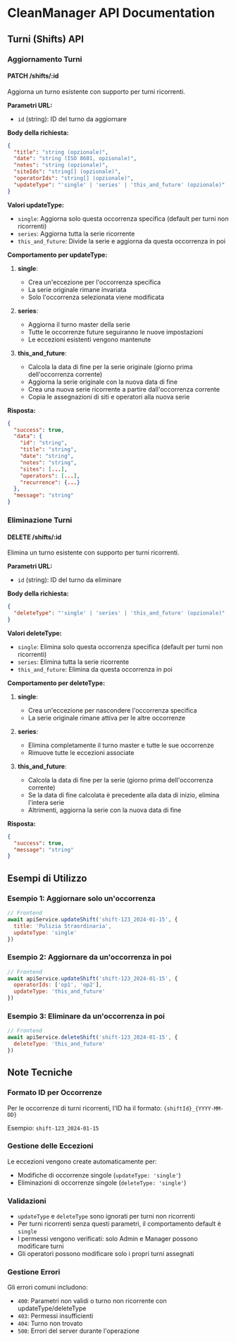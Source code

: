 # CleanManager API Documentation

## Turni (Shifts) API

### Aggiornamento Turni

#### PATCH /shifts/:id

Aggiorna un turno esistente con supporto per turni ricorrenti.

**Parametri URL:**
- `id` (string): ID del turno da aggiornare

**Body della richiesta:**
```json
{
  "title": "string (opzionale)",
  "date": "string (ISO 8601, opzionale)",
  "notes": "string (opzionale)",
  "siteIds": "string[] (opzionale)",
  "operatorIds": "string[] (opzionale)",
  "updateType": "'single' | 'series' | 'this_and_future' (opzionale)"
}
```

**Valori updateType:**
- `single`: Aggiorna solo questa occorrenza specifica (default per turni non ricorrenti)
- `series`: Aggiorna tutta la serie ricorrente
- `this_and_future`: Divide la serie e aggiorna da questa occorrenza in poi

**Comportamento per updateType:**

1. **single**: 
   - Crea un'eccezione per l'occorrenza specifica
   - La serie originale rimane invariata
   - Solo l'occorrenza selezionata viene modificata

2. **series**:
   - Aggiorna il turno master della serie
   - Tutte le occorrenze future seguiranno le nuove impostazioni
   - Le eccezioni esistenti vengono mantenute

3. **this_and_future**:
   - Calcola la data di fine per la serie originale (giorno prima dell'occorrenza corrente)
   - Aggiorna la serie originale con la nuova data di fine
   - Crea una nuova serie ricorrente a partire dall'occorrenza corrente
   - Copia le assegnazioni di siti e operatori alla nuova serie

**Risposta:**
```json
{
  "success": true,
  "data": {
    "id": "string",
    "title": "string",
    "date": "string",
    "notes": "string",
    "sites": [...],
    "operators": [...],
    "recurrence": {...}
  },
  "message": "string"
}
```

### Eliminazione Turni

#### DELETE /shifts/:id

Elimina un turno esistente con supporto per turni ricorrenti.

**Parametri URL:**
- `id` (string): ID del turno da eliminare

**Body della richiesta:**
```json
{
  "deleteType": "'single' | 'series' | 'this_and_future' (opzionale)"
}
```

**Valori deleteType:**
- `single`: Elimina solo questa occorrenza specifica (default per turni non ricorrenti)
- `series`: Elimina tutta la serie ricorrente
- `this_and_future`: Elimina da questa occorrenza in poi

**Comportamento per deleteType:**

1. **single**: 
   - Crea un'eccezione per nascondere l'occorrenza specifica
   - La serie originale rimane attiva per le altre occorrenze

2. **series**:
   - Elimina completamente il turno master e tutte le sue occorrenze
   - Rimuove tutte le eccezioni associate

3. **this_and_future**:
   - Calcola la data di fine per la serie (giorno prima dell'occorrenza corrente)
   - Se la data di fine calcolata è precedente alla data di inizio, elimina l'intera serie
   - Altrimenti, aggiorna la serie con la nuova data di fine

**Risposta:**
```json
{
  "success": true,
  "message": "string"
}
```

## Esempi di Utilizzo

### Esempio 1: Aggiornare solo un'occorrenza
```javascript
// Frontend
await apiService.updateShift('shift-123_2024-01-15', {
  title: 'Pulizia Straordinaria',
  updateType: 'single'
})
```

### Esempio 2: Aggiornare da un'occorrenza in poi
```javascript
// Frontend
await apiService.updateShift('shift-123_2024-01-15', {
  operatorIds: ['op1', 'op2'],
  updateType: 'this_and_future'
})
```

### Esempio 3: Eliminare da un'occorrenza in poi
```javascript
// Frontend
await apiService.deleteShift('shift-123_2024-01-15', {
  deleteType: 'this_and_future'
})
```

## Note Tecniche

### Formato ID per Occorrenze
Per le occorrenze di turni ricorrenti, l'ID ha il formato: `{shiftId}_{YYYY-MM-DD}`

Esempio: `shift-123_2024-01-15`

### Gestione delle Eccezioni
Le eccezioni vengono create automaticamente per:
- Modifiche di occorrenze singole (`updateType: 'single'`)
- Eliminazioni di occorrenze singole (`deleteType: 'single'`)

### Validazioni
- `updateType` e `deleteType` sono ignorati per turni non ricorrenti
- Per turni ricorrenti senza questi parametri, il comportamento default è `single`
- I permessi vengono verificati: solo Admin e Manager possono modificare turni
- Gli operatori possono modificare solo i propri turni assegnati

### Gestione Errori
Gli errori comuni includono:
- `400`: Parametri non validi o turno non ricorrente con updateType/deleteType
- `403`: Permessi insufficienti
- `404`: Turno non trovato
- `500`: Errori del server durante l'operazione